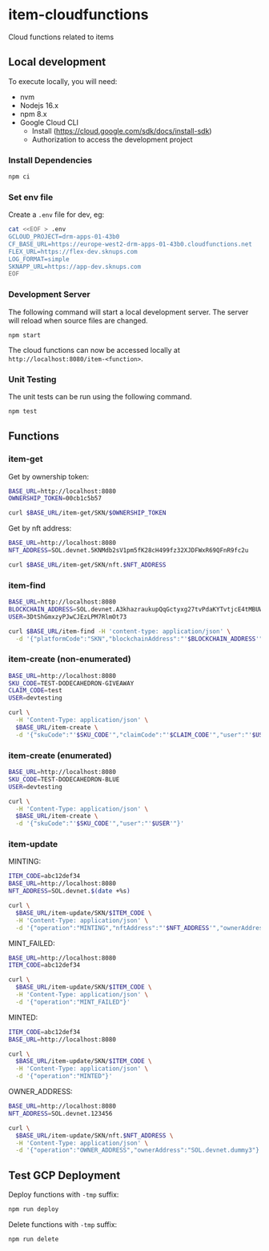 # item-cloudfunctions
Cloud functions related to items

## Local development

To execute locally, you will need:

* nvm
* Nodejs 16.x
* npm 8.x
* Google Cloud CLI
  * Install (https://cloud.google.com/sdk/docs/install-sdk)
  * Authorization to access the development project 

### Install Dependencies

```bash
npm ci
```

### Set env file

Create a `.env` file for dev, eg:

```bash
cat <<EOF > .env
GCLOUD_PROJECT=drm-apps-01-43b0
CF_BASE_URL=https://europe-west2-drm-apps-01-43b0.cloudfunctions.net
FLEX_URL=https://flex-dev.sknups.com
LOG_FORMAT=simple
SKNAPP_URL=https://app-dev.sknups.com
EOF
```

### Development Server

The following command will start a local development server. The server will reload when source files are changed.

```
npm start
```

The cloud functions can now be accessed locally at `http://localhost:8080/item-<function>`.

### Unit Testing

The unit tests can be run using the following command.

```bash
npm test
```

## Functions

### item-get

Get by ownership token:

```bash
BASE_URL=http://localhost:8080
OWNERSHIP_TOKEN=00cb1c5b57

curl $BASE_URL/item-get/SKN/$OWNERSHIP_TOKEN
```

Get by nft address:

```bash
BASE_URL=http://localhost:8080
NFT_ADDRESS=SOL.devnet.5KNMdb2sV1pm5fK28cH499fz32XJDFWxR69QFnR9fc2u

curl $BASE_URL/item-get/SKN/nft.$NFT_ADDRESS
```


### item-find

```bash
BASE_URL=http://localhost:8080
BLOCKCHAIN_ADDRESS=SOL.devnet.A3khazraukupQqGctyxg27tvPdaKYTvtjcE4tMBUW7D8
USER=3DtShGmxzyPJwCJEzLPM7RlmOt73

curl $BASE_URL/item-find -H 'content-type: application/json' \
  -d '{"platformCode":"SKN","blockchainAddress":"'$BLOCKCHAIN_ADDRESS'","user":"'$USER'"}'
```

### item-create (non-enumerated)

```bash
BASE_URL=http://localhost:8080
SKU_CODE=TEST-DODECAHEDRON-GIVEAWAY
CLAIM_CODE=test
USER=devtesting

curl \
  -H 'Content-Type: application/json' \
  $BASE_URL/item-create \
  -d '{"skuCode":"'$SKU_CODE'","claimCode":"'$CLAIM_CODE'","user":"'$USER'"}'
```

### item-create (enumerated)

```bash
BASE_URL=http://localhost:8080
SKU_CODE=TEST-DODECAHEDRON-BLUE
USER=devtesting

curl \
  -H 'Content-Type: application/json' \
  $BASE_URL/item-create \
  -d '{"skuCode":"'$SKU_CODE'","user":"'$USER'"}'
```

### item-update

MINTING:

```bash
ITEM_CODE=abc12def34
BASE_URL=http://localhost:8080
NFT_ADDRESS=SOL.devnet.$(date +%s)

curl \
  $BASE_URL/item-update/SKN/$ITEM_CODE \
  -H 'Content-Type: application/json' \
  -d '{"operation":"MINTING","nftAddress":"'$NFT_ADDRESS'","ownerAddress":"SOL.devnet.owner1"}'
```

MINT_FAILED:

```bash
BASE_URL=http://localhost:8080
ITEM_CODE=abc12def34

curl \
  $BASE_URL/item-update/SKN/$ITEM_CODE \
  -H 'Content-Type: application/json' \
  -d '{"operation":"MINT_FAILED"}'
```

MINTED:

```bash
ITEM_CODE=abc12def34
BASE_URL=http://localhost:8080

curl \
  $BASE_URL/item-update/SKN/$ITEM_CODE \
  -H 'Content-Type: application/json' \
  -d '{"operation":"MINTED"}'
```

OWNER_ADDRESS:

```bash
BASE_URL=http://localhost:8080
NFT_ADDRESS=SOL.devnet.123456

curl \
  $BASE_URL/item-update/SKN/nft.$NFT_ADDRESS \
  -H 'Content-Type: application/json' \
  -d '{"operation":"OWNER_ADDRESS","ownerAddress":"SOL.devnet.dummy3"}'
```

## Test GCP Deployment

Deploy functions with `-tmp` suffix:

```bash
npm run deploy
```

Delete functions with `-tmp` suffix:

```bash
npm run delete
```

